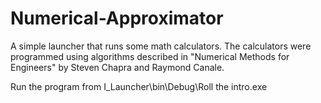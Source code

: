 # Numerical-Approximator
A simple launcher that runs some math calculators. The calculators were programmed using algorithms described in "Numerical Methods for Engineers" by Steven Chapra and Raymond Canale.

Run the program from I_Launcher\bin\Debug\Roll the intro.exe
